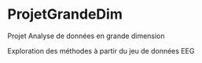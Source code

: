 # ProjetGrandeDim
Projet Analyse de données en grande dimension

Exploration des méthodes à partir du jeu de données EEG